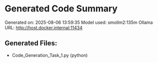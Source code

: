 # Generated Code Summary

Generated on: 2025-08-06 13:59:35
Model used: smollm2:135m
Ollama URL: http://host.docker.internal:11434

## Generated Files:
- Code_Generation_Task_1.py (python)
